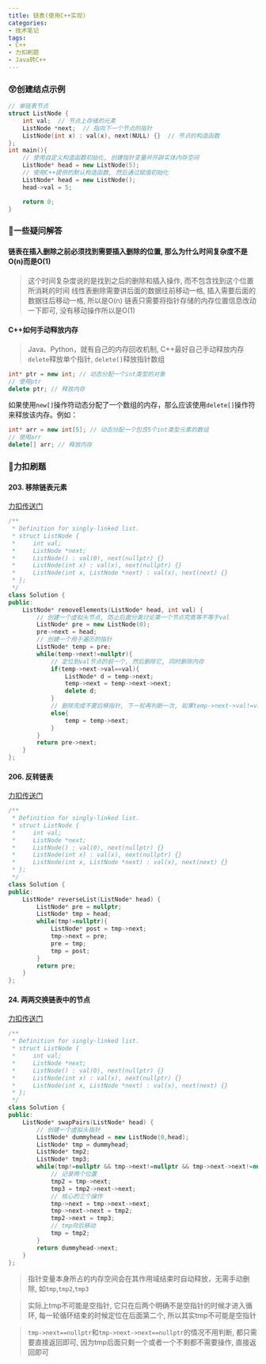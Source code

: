 ```yaml
---
title: 链表(使用C++实现)
categories:
- 技术笔记
tags:
- C++
- 力扣刷题
- Java转C++
---
```


### 😲创建结点示例

```C++
// 单链表节点
struct ListNode {
    int val;  // 节点上存储的元素
    ListNode *next;  // 指向下一个节点的指针
    ListNode(int x) : val(x), next(NULL) {}  // 节点的构造函数
};
int main(){
    // 使用自定义构造函数初始化, 创建指针变量并开辟实体内存空间
    ListNode* head = new ListNode(5);
    // 使用C++提供的默认构造函数, 然后通过赋值初始化
    ListNode* head = new ListNode();
    head->val = 5;

    return 0;
}
```

### 🤔一些疑问解答

#### 链表在插入删除之前必须找到需要插入删除的位置, 那么为什么时间复杂度不是O(n)而是O(1)
> 这个时间复杂度说的是找到之后的删除和插入操作, 而不包含找到这个位置所消耗的时间
> 线性表删除需要讲后面的数据往前移动一格, 插入需要后面的数据往后移动一格, 所以是O(n)
> 链表只需要将指针存储的内存位置信息改动一下即可, 没有移动操作所以是O(1)

#### C++如何手动释放内存
> Java、Python，就有自己的内存回收机制, C++最好自己手动释放内存
> `delete`释放单个指针, `delete[]`释放指针数组
```cpp
int* ptr = new int; // 动态分配一个int类型的对象
// 使用ptr
delete ptr; // 释放内存
```

如果使用`new[]`操作符动态分配了一个数组的内存，那么应该使用`delete[]`操作符来释放该内存。例如：

```cpp
int* arr = new int[5]; // 动态分配一个包含5个int类型元素的数组
// 使用arr
delete[] arr; // 释放内存
```

### 💪力扣刷题

#### 203. 移除链表元素

[力扣传送门](https://leetcode.cn/problems/remove-linked-list-elements/description/)

```cpp
/**
 * Definition for singly-linked list.
 * struct ListNode {
 *     int val;
 *     ListNode *next;
 *     ListNode() : val(0), next(nullptr) {}
 *     ListNode(int x) : val(x), next(nullptr) {}
 *     ListNode(int x, ListNode *next) : val(x), next(next) {}
 * };
 */
class Solution {
public:
    ListNode* removeElements(ListNode* head, int val) {
        // 创建一个虚拟头节点, 防止后面分类讨论第一个节点究竟等不等于val
        ListNode* pre = new ListNode(0);
        pre->next = head;
        // 创建一个用于遍历的指针
        ListNode* temp = pre;
        while(temp->next!=nullptr){
            // 定位到val节点的前一个, 然后删除它, 同时删除内存
            if(temp->next->val==val){
                ListNode* d = temp->next;
                temp->next = temp->next->next;
                delete d;
            }
            // 删除完成不要后移指针, 下一轮再判断一次, 如果temp->next->val!=val再考虑后移, 否则可能漏掉节点没判断
            else{
                temp = temp->next;
            }
        }
        return pre->next;
    }
};
```

#### 206. 反转链表

[力扣传送门](https://leetcode.cn/problems/reverse-linked-list/)

```cpp
/**
 * Definition for singly-linked list.
 * struct ListNode {
 *     int val;
 *     ListNode *next;
 *     ListNode() : val(0), next(nullptr) {}
 *     ListNode(int x) : val(x), next(nullptr) {}
 *     ListNode(int x, ListNode *next) : val(x), next(next) {}
 * };
 */
class Solution {
public:
    ListNode* reverseList(ListNode* head) {
        ListNode* pre = nullptr;
        ListNode* tmp = head;
        while(tmp!=nullptr){
            ListNode* post = tmp->next;
            tmp->next = pre;
            pre = tmp;
            tmp = post;
        }
        return pre;
    }
};
```

#### 24. 两两交换链表中的节点

[力扣传送门](https://leetcode.cn/problems/swap-nodes-in-pairs/)

```cpp
/**
 * Definition for singly-linked list.
 * struct ListNode {
 *     int val;
 *     ListNode *next;
 *     ListNode() : val(0), next(nullptr) {}
 *     ListNode(int x) : val(x), next(nullptr) {}
 *     ListNode(int x, ListNode *next) : val(x), next(next) {}
 * };
 */
class Solution {
public:
    ListNode* swapPairs(ListNode* head) {
        // 创建一个虚拟头指针
        ListNode* dummyhead = new ListNode(0,head);
        ListNode* tmp = dummyhead;
        ListNode* tmp2;
        ListNode* tmp3;
        while(tmp!=nullptr && tmp->next!=nullptr && tmp->next->next!=nullptr){
            // 记录两个位置
            tmp2 = tmp->next;
            tmp3 = tmp2->next->next;
            // 核心的三个操作
            tmp->next = tmp->next->next;
            tmp->next->next = tmp2;
            tmp2->next = tmp3;
            // tmp向后移动
            tmp = tmp2;
        }
        return dummyhead->next;
    }
};
```
> 指针变量本身所占的内存空间会在其作用域结束时自动释放，无需手动删除, 如`tmp`,`tmp2`,`tmp3`

> 实际上tmp不可能是空指针, 它只在后两个明确不是空指针的时候才进入循环, 每一轮循环结束的时候定位在后面第二个, 所以其实tmp不可能是空指针

> `tmp->next==nullptr`和`tmp->next->next==nullptr`的情况不用判断, 都只需要直接返回即可, 因为tmp后面只剩一个或者一个不剩都不需要操作, 直接返回即可
